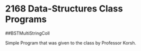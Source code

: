 2168 Data-Structures Class Programs
===================

##BSTMultiStringColl

Simple Program that was given to the class by Professor Korsh. 
